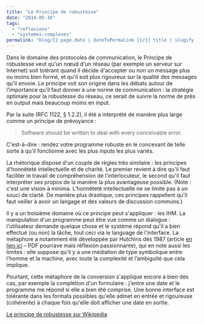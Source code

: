 ```yaml
---
title: "Le Principe de robustesse"
date: "2014-05-16"
tags:
  - "reflexions"
  - "systemes-complexes"
permalink: "blog/{{ page.date | dateToPermalink }}/{{ title | slugify }}/"
---
```


Dans le domaine des protocoles de communication, le Principe de robustesse veut qu'un nœud d'un réseau (par exemple un serveur sur Internet) soit tolérant quand il décide d'accepter ou non un message plus ou moins bien formé, et qu'il soit plus rigoureux sur la qualité des messages qu'il envoie. Le principe voit son origine dans les débats autour de l'importance qu'il faut donner à une norme de communication : la stratégie optimale pour la robustesse du réseau, ce serait de suivre la norme de près en output mais beaucoup moins en input.

Par la suite (RFC 1122, § 1.2.2), il été a interprété de manière plus large comme un principe de prévoyance :

> Software should be written to deal with every conceivable error.

C'est-à-dire : rendez votre programme robuste en le concevant de telle sorte à qu'il fonctionne avec les plus inputs les plus variés.

La rhétorique dispose d'un couple de règles très similaire : les principes d'honnêteté intellectuelle et de charité. Le premier revient à dire qu'il faut faciliter le travail de compréhension de l'interlocuteur, le second qu'il faut interpréter ses propos de la manière la plus avantageuse possible. (Note : c'est une vision à minima. L'honnêteté intellectuelle ne se limite pas à un souci de clarté. De manière plus drastique, ces principes rappellent qu'il faut veiller à avoir un langage et des valeurs de discussion communs.)

Il y a un troisième domaine où ce principe peut s'appliquer : les IHM. La manipulation d'un programme peut être vue comme un dialogue : l'utilisateur demande quelque chose et le système répond qu'il a bien effectué (ou non) la tâche, tout ceci via le language de l'interface. La métaphore a notamment été développée par Hutchins dès 1987 (article [en lien ici](http://www.dtic.mil/dtic/tr/fulltext/u2/a182248.pdf) – PDF pourrave mais réflexion passionnante), qui en note aussi les limites : elle suppose qu'il y a une médiation de type symbolique entre l'homme et la machine, avec toute la complexité et l’ambiguïté que cela implique.

Pourtant, cette métaphore de la conversion s'applique encore à bien des cas, par exemple la complétion d'un formulaire : j'entre une date et le programme me répond si elle a bien été comprise. Une bonne interface est tolérante dans les formats possibles qu'elle admet en entrée et rigoureuse (cohérente) à chaque fois qu'elle doit afficher une date en sortie.

[Le principe de robustesse sur Wikipedia](http://en.wikipedia.org/wiki/Robustness_principle)
